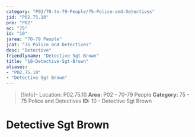 ```yaml
---
category: "P02/70-to-79-People/75-Police-and-Detectives"
jid: "P02.75.10"
pro: "P02"
ac: "75"
id: "10"
jarea: "70-79 People"
jcat: "75 Police and Detectives"
desc: "Detective"
friendlyname: "Detective Sgt Brown"
title: "10-Detective-Sgt-Brown"
aliases: 
- "P02.75.10"
- "Detective Sgt Brown"
---
```

>[!info]- Location: P02.75.10
>**Area:** P02 - 70-79 People
>**Category:** 75 - 75 Police and Detectives
>**ID:** 10 - Detective Sgt Brown

# Detective Sgt Brown
